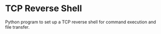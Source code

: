 # TCP Reverse Shell
Python program to set up a TCP reverse shell for command execution and file transfer.
